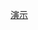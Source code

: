 

[演示](https://htmlpreview.github.io/?https://github.com/Kelier/SingleWeb/blob/master/Thanks/index.html)
